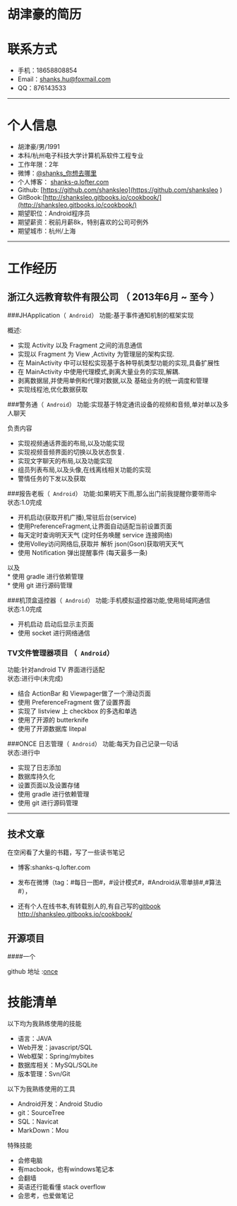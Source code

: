 # 胡津豪的简历



# 联系方式


- 手机：18658808854 
- Email：shanks.hu@foxmail.com 
- QQ：876143533

---

# 个人信息

 - 胡津豪/男/1991 
 - 本科/杭州电子科技大学计算机系软件工程专业 
 - 工作年限：2年
 - 微博：[@shanks_你想去哪里](http://weibo.com/1766959881/profile?topnav=1&wvr=5&user=1) 
 - 个人博客： [shanks-q.lofter.com](http://shanks-q.lofter.com)
 - Github: [https://github.com/shanksleo](https://github.com/shanksleo )
 - GitBook:[http://shanksleo.gitbooks.io/cookbook/](http://shanksleo.gitbooks.io/cookbook/) 
 - 期望职位：Android程序员
 - 期望薪资：税前月薪8k，特别喜欢的公司可例外
 - 期望城市：杭州/上海

---

# 工作经历


## 浙江久远教育软件有限公司 （ 2013年6月 ~ 至今 ）


###JHApplication（``` Android```）
功能:基于事件通知机制的框架实现  

概述:   
 
* 实现 Activity 以及 Fragment 之间的消息通信  
* 实现以 Fragment 为 View ,Activity 为管理层的架构实现.
* 在 MainActivity 中可以轻松实现基于各种导航类型功能的实现,具备扩展性
* 在 MainActivity 中使用代理模式,剥离大量业务的实现,解耦.
* 剥离数据层,并使用单例和代理对数据,以及 基础业务的统一调度和管理
* 实现线程池,优化数据获取

###警务通（``` Android```）
功能:实现基于特定通讯设备的视频和音频,单对单以及多人聊天

负责内容  

* 实现视频通话界面的布局,以及功能实现  
* 实现视频音频界面的切换以及状态恢复.  
* 实现文字聊天的布局,以及功能实现  
* 组员列表布局,以及头像,在线离线相关功能的实现  
* 警情任务的下发以及获取  


###报告老板（``` Android```）
功能:如果明天下雨,那么出门前我提醒你要带雨伞  
状态:1.0完成  

* 开机启动(获取开机广播),常驻后台(service)
* 使用PreferenceFragment,让界面自动适配当前设置页面
* 每天定时查询明天天气 (定时任务唤醒 service 连接网络)
* 使用Volley访问网络后,获取并 解析 json(Gson)获取明天天气 
* 使用 Notification 弹出提醒事件 (每天最多一条)
  
  
以及  
		* 使用 gradle 进行依赖管理  
  		* 使用 git 进行源码管理




###机顶盒遥控器（``` Android```）
功能:手机模拟遥控器功能,使用局域网通信  
状态:1.0完成  

* 开机启动 启动后显示主页面
* 使用 socket 进行网络通信 
 


### TV文件管理器项目 （``` Android```） 
功能:针对android TV 界面进行适配  
状态:进行中(未完成)
 
* 结合 ActionBar 和 Viewpager做了一个滑动页面
* 使用 PreferenceFragment 做了设置界面
* 实现了 listview 上 checkbox 的多选和单选
* 使用了开源的 butterknife
* 使用了开源数据库 litepal

###ONCE 日志管理（``` Android```）
功能:每天为自己记录一句话  
状态:进行中  

* 实现了日志添加  
* 数据库持久化  
* 设置页面以及设置存储  
 * 使用 gradle 进行依赖管理
 * 使用 git 进行源码管理



---


## 技术文章
在空闲看了大量的书籍，写了一些读书笔记  

- 博客:shanks-q.lofter.com

- 发布在微博（tag：#每日一图#，#设计模式#，#Android从零单排#,#算法#），

- 还有个人在线书本,有转载别人的,有自己写的[gitbook](http://shanksleo.gitbooks.io/cookbook/) 
http://shanksleo.gitbooks.io/cookbook/  



## 开源项目

####一个

github 地址 :[once](https://github.com/shanksleo/once)

# 技能清单


以下均为我熟练使用的技能

- 语言：JAVA
- Web开发：javascript/SQL
- Web框架：Spring/mybites
- 数据库相关：MySQL/SQLite
- 版本管理：Svn/Git

以下为我熟练使用的工具   
   
- Android开发：Android Studio  
- git：SourceTree  
- SQL：Navicat  
- MarkDown：Mou   

特殊技能  

- 会修电脑
- 有macbook，也有windows笔记本
- 会翻墙
- 英语还行能看懂 stack overflow
- 会思考，也爱做笔记

